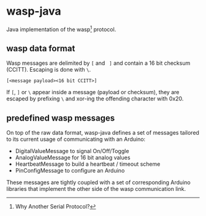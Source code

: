 # wasp-java

Java implementation of the wasp[^wasp] protocol.

## wasp data format

Wasp messages are delimited by `[` and ` ]` and contain a 16 bit checksum (CCITT). Escaping is done with `\`.

    [<message payload><16 bit CCITT>]

If `[`, `]` or `\` appear inside a message (payload or checksum), they are escaped by prefixing `\` and xor-ing the offending character with 0x20.

## predefined wasp messages

On top of the raw data format, wasp-java defines a set of messages tailored to its current usage of communicating with an Arduino:

- DigitalValueMessage to signal On/Off/Toggle
- AnalogValueMessage for 16 bit analog values
- HeartbeatMessage to build a heartbeat / timeout scheme
- PinConfigMessage to configure an Arduino

These messages are tightly coupled with a set of corresponding Arduino libraries that implement the other side of the wasp communication link.

[^wasp]: Why Another Serial Protocol?
